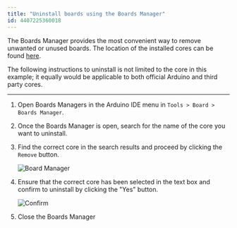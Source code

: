 ```yaml
---
title: "Uninstall boards using the Boards Manager"
id: 4407225360018
---
```


The Boards Manager provides the most convenient way to remove unwanted or unused boards. The location of the installed cores can be found [here](https://support.arduino.cc/hc/en-us/articles/4415103213714#boards).

The following instructions to uninstall is not limited to the core in this example; it equally would be applicable to both official Arduino and third party cores.

---

1. Open Boards Managers in the Arduino IDE menu in `Tools > Board > Boards Manager`.

2. Once the Boards Manager is open, search for the name of the core you want to uninstall.

3. Find the correct core in the search results and proceed by clicking the `Remove` button.

   ![Board Manager](img/How_to_completely_uninstall_the_board_manager_0.png)

4. Ensure that the correct core has been selected in the text box and confirm to uninstall by clicking the "Yes" button.

   ![Confirm](img/How_to_completely_uninstall_the_board_manager_1.png)

5. Close the Boards Manager
